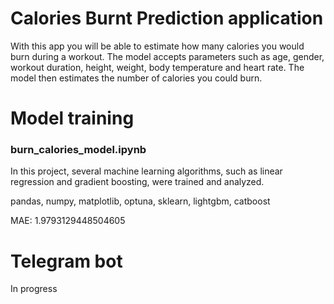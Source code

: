 # Calories Burnt Prediction application
With this app you will be able to estimate how many calories you would burn during a workout. The model accepts parameters such as age, gender, workout duration, height, weight, body temperature and heart rate. The model then estimates the number of calories you could burn.

# Model training
### burn_calories_model.ipynb
In this project, several machine learning algorithms, such as linear regression and gradient boosting, were trained and analyzed.

pandas, numpy, matplotlib, optuna, sklearn, lightgbm, catboost

MAE: 1.9793129448504605

# Telegram bot
In progress

